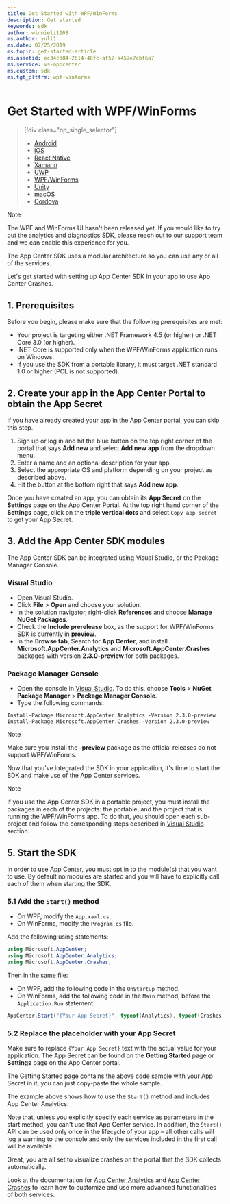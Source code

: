 ```yaml
---
title: Get Started with WPF/WinForms
description: Get started
keywords: sdk
author: winnieli1208
ms.author: yuli1
ms.date: 07/25/2019
ms.topic: get-started-article
ms.assetid: ec34cd84-2614-48fc-af57-a457e7cbf6a7
ms.service: vs-appcenter
ms.custom: sdk
ms.tgt_pltfrm: wpf-winforms
---
```


# Get Started with WPF/WinForms

> [!div  class="op_single_selector"]
> * [Android](android.md)
> * [iOS](ios.md)
> * [React Native](react-native.md)
> * [Xamarin](xamarin.md)
> * [UWP](uwp.md)
> * [WPF/WinForms](wpf-winforms.md)
> * [Unity](unity.md)
> * [macOS](macos.md)
> * [Cordova](cordova.md)

> [!NOTE]
> The WPF and WinForms UI hasn't been released yet. If you would like to try out the analytics and diagnostics SDK, please reach out to our support team and we can enable this experience for you. 

The App Center SDK uses a modular architecture so you can use any or all of the services.

Let's get started with setting up App Center SDK in your app to use App Center Crashes.

## 1. Prerequisites

Before you begin, please make sure that the following prerequisites are met:

* Your project is targeting either .NET Framework 4.5 (or higher) or .NET Core 3.0 (or higher).
* .NET Core is supported only when the WPF/WinForms application runs on Windows.
* If you use the SDK from a portable library, it must target .NET standard 1.0 or higher (PCL is not supported).

## 2. Create your app in the App Center Portal to obtain the App Secret

If you have already created your app in the App Center portal, you can skip this step.

1. Sign up or log in and hit the blue button on the top right corner of the portal that says **Add new** and select **Add new app** from the dropdown menu.
2. Enter a name and an optional description for your app.
3. Select the appropriate OS and platform depending on your project as described above.
4. Hit the button at the bottom right that says **Add new app**.

Once you have created an app, you can obtain its **App Secret** on the **Settings** page on the App Center Portal. At the top right hand corner of the **Settings** page, click on the **triple vertical dots** and select `Copy app secret` to get your App Secret.

## 3. Add the App Center SDK modules

The App Center SDK can be integrated using Visual Studio, or the Package Manager Console.

### Visual Studio

* Open Visual Studio.
* Click **File** > **Open** and choose your solution.
* In the solution navigator, right-click **References** and choose **Manage NuGet Packages**.
* Check the **Include prerelease** box, as the support for WPF/WinForms SDK is currently in **preview**.
* In the **Browse tab**, Search for **App Center**, and install **Microsoft.AppCenter.Analytics** and **Microsoft.AppCenter.Crashes** packages with version **2.3.0-preview** for both packages.

### Package Manager Console

* Open the console in [Visual Studio](https://visualstudio.microsoft.com/vs/). To do this, choose **Tools** > **NuGet Package Manager** > **Package Manager Console**.
* Type the following commands:

```shell
Install-Package Microsoft.AppCenter.Analytics -Version 2.3.0-preview
Install-Package Microsoft.AppCenter.Crashes -Version 2.3.0-preview
```

> [!NOTE]
> Make sure you install the **-preview** package as the official releases do not support WPF/WinForms.

Now that you've integrated the SDK in your application, it's time to start the SDK and make use of the App Center services.

> [!NOTE]
> If you use the App Center SDK in a portable project, you must install the packages in each of the projects: the portable, and the project that is running the WPF/WinForms app. To do that, you should open each sub-project and follow the corresponding steps described in [Visual Studio](#visual-studio) section.

## 5. Start the SDK

In order to use App Center, you must opt in to the module(s) that you want to use. By default no modules are started and you will have to explicitly call each of them when starting the SDK.

### 5.1 Add the `Start()` method

* On WPF, modify the `App.xaml.cs`.
* On WinForms, modify the `Program.cs` file.

Add the following using statements:

```csharp
using Microsoft.AppCenter;
using Microsoft.AppCenter.Analytics;
using Microsoft.AppCenter.Crashes;
```

Then in the same file:

* On WPF, add the following code in the `OnStartup` method.
* On WinForms, add the following code in the `Main` method, before the `Application.Run` statement.

```csharp
AppCenter.Start("{Your App Secret}", typeof(Analytics), typeof(Crashes));
```

### 5.2 Replace the placeholder with your App Secret

Make sure to replace `{Your App Secret}` text with the actual value for your application. The App Secret can be found on the **Getting Started** page or **Settings** page on the App Center portal.

The Getting Started page contains the above code sample with your App Secret in it, you can just copy-paste the whole sample.

The example above shows how to use the `Start()` method and includes App Center Analytics.

Note that, unless you explicitly specify each service as parameters in the start method, you can't use that App Center service. In addition, the `Start()` API can be used only once in the lifecycle of your app – all other calls will log a warning to the console and only the services included in the first call will be available.

Great, you are all set to visualize crashes on the portal that the SDK collects automatically.

Look at the documentation for [App Center Analytics](~/sdk/analytics/windows.md) and [App Center Crashes](~/sdk/crashes/wpf-winforms.md) to learn how to customize and use more advanced functionalities of both services.
